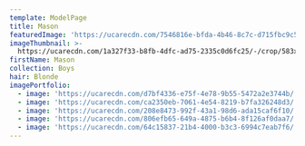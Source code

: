 ```yaml
---
template: ModelPage
title: Mason
featuredImage: 'https://ucarecdn.com/7546816e-bfda-4b46-8c7c-d715fbc9c527/'
imageThumbnail: >-
  https://ucarecdn.com/1a327f33-b8fb-4dfc-ad75-2335c0d6fc25/-/crop/583x775/543,136/-/preview/
firstName: Mason
collection: Boys
hair: Blonde
imagePortfolio:
  - image: 'https://ucarecdn.com/d7bf4336-e75f-4e78-9b55-5472a2e3744b/'
  - image: 'https://ucarecdn.com/ca2350eb-7061-4e54-8219-b7fa326248d3/'
  - image: 'https://ucarecdn.com/208e8473-992f-43a1-98d6-ada15caf6f10/'
  - image: 'https://ucarecdn.com/806efb65-649a-4875-b6b4-8f126af0daa7/'
  - image: 'https://ucarecdn.com/64c15837-21b4-4000-b3c3-6994c7eab7f6/'
---
```


